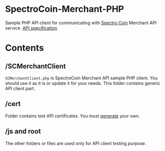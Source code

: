 SpectroCoin-Merchant-PHP
========================

Sample PHP API client for communicating with [Spectro Coin](https://spectrocoin.com) Merchant API service. [API specification](http://spectrofinance.github.io/SpectroCoin-Merchant-API/).

# Contents

## /SCMerchantClient

`SCMerchantClient.php` is SpectroCoin Merchant API sample PHP client. You should use it as it is or update it for your needs. This folder contains generic API client part.

## /cert

Folder contains test API certificates. You must [generate](http://spectrofinance.github.io/SpectroCoin-Merchant-API/#merchant-key-pair) your own.

## /js and root

The other folders or files are used only for API client testing purpose.
